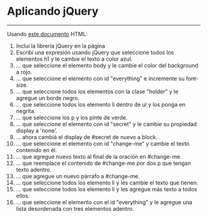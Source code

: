 # Aplicando jQuery
___

Usando [este documento](https://clase16-jq.netlify.app/) HTML:

1. Incluí la librería jQuery en la página
2. Escribí una expresión usando jQuery que seleccione todos los elementos h1 y le cambie el texto a color azul.
3. … que seleccione el elemento body y le cambie el color del background a rojo.
4. … que seleccione el elemento con id "everything" e incremente su font-size.
5. … que seleccione todos los elementos con la clase "holder" y le agregue un borde negro.
6. … que seleccione todos los elemento li dentro de ul y los ponga en negrita.
7. … que seleccione los p y los pinte de verde.
8. … que seleccione el elemento con id "secret" y le cambie su propiedad display a 'none'.
9. … ahora cambiá el display de \#secret de nuevo a block.
10. … que seleccione el elemento con id "change-me" y cambie el texto contenido en él.
11. … que agregue nuevo texto al final de la oración en \#change-me.
12. … que reemplace el contenido de \#change-me por dos p que tengan texto adentro.
13. … que agregue un nuevo párrafo a \#change-me.
14. … que seleccione todos los elemento li y les cambie el texto que tienen.
15. … que seleccione todos los elemento li y les agregue más texto a todos ellos.
16. … que seleccione el elemento con el id "everything" y le agregue una lista desordenada con tres elementos adentro.
